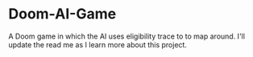 # Doom-AI-Game
A Doom game in which the AI uses eligibility trace to to map around. I'll update the read me as I learn more about this project.
